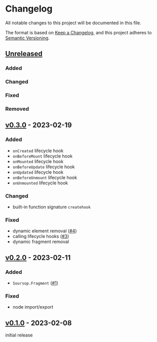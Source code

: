 # Changelog

All notable changes to this project will be documented in this file.

The format is based on [Keep a Changelog](https://keepachangelog.com/en/1.0.0/),
and this project adheres to [Semantic Versioning](https://semver.org/spec/v2.0.0.html).

## [Unreleased](https://github.com/natanfeitosa/soursop/compare/v0.3.0...HEAD)

### Added

### Changed

### Fixed

### Removed

## [v0.3.0](https://github.com/natanfeitosa/soursop/compare/v0.2.0...v0.3.0) - 2023-02-19

### Added

- `onCreated` lifecycle hook
- `onBeforeMount` lifecycle hook
- `onMounted` lifecycle hook
- `onBeforeUpdate` lifecycle hook
- `onUpdated` lifecycle hook
- `onBeforeUnmount` lifecycle hook
- `onUnmounted` lifecycle hook

### Changed

- built-in function signature `createhook`

### Fixed

- dynamic element removal ([#4](https://github.com/natanfeitosa/soursop/issues/4))
- calling lifecycle hooks ([#3](https://github.com/natanfeitosa/soursop/issues/3))
- dynamic fragment removal

## [v0.2.0](https://github.com/natanfeitosa/soursop/compare/v0.1.0...v0.2.0) - 2023-02-11

### Added

- `Soursop.Fragment` ([#1](https://github.com/natanfeitosa/soursop/issues/1))

### Fixed

- node import/export

## [v0.1.0](https://github.com/natanfeitosa/soursop/releases/tag/v0.1.0) - 2023-02-08

initial release
